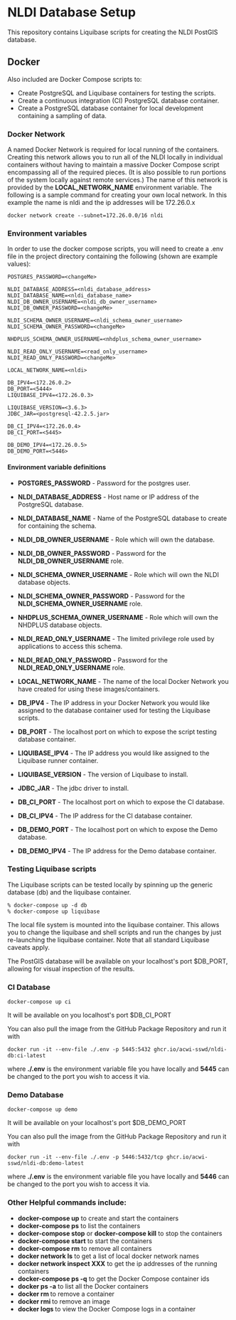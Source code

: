 # NLDI Database Setup

This repository contains Liquibase scripts for creating the NLDI PostGIS database.

## Docker
Also included are Docker Compose scripts to:
* Create PostgreSQL and Liquibase containers for testing the scripts.
* Create a continuous integration (CI) PostgreSQL database container.
* Create a PostgreSQL database container for local development containing a sampling of data.

### Docker Network
A named Docker Network is required for local running of the containers. Creating this network allows you to run all of the NLDI locally in individual containers without having to maintain a massive Docker Compose script encompassing all of the required pieces. (It is also possible to run portions of the system locally against remote services.) The name of this network is provided by the __LOCAL_NETWORK_NAME__ environment variable. The following is a sample command for creating your own local network. In this example the name is nldi and the ip addresses will be 172.26.0.x

```
docker network create --subnet=172.26.0.0/16 nldi
```

### Environment variables
In order to use the docker compose scripts, you will need to create a .env file in the project directory containing the following (shown are example values):

```
POSTGRES_PASSWORD=<changeMe>

NLDI_DATABASE_ADDRESS=<nldi_database_address>
NLDI_DATABASE_NAME=<nldi_database_name>
NLDI_DB_OWNER_USERNAME=<nldi_db_owner_username>
NLDI_DB_OWNER_PASSWORD=<changeMe>

NLDI_SCHEMA_OWNER_USERNAME=<nldi_schema_owner_username>
NLDI_SCHEMA_OWNER_PASSWORD=<changeMe>

NHDPLUS_SCHEMA_OWNER_USERNAME=<nhdplus_schema_owner_username>

NLDI_READ_ONLY_USERNAME=<read_only_username>
NLDI_READ_ONLY_PASSWORD=<changeMe>

LOCAL_NETWORK_NAME=<nldi>

DB_IPV4=<172.26.0.2>
DB_PORT=<5444>
LIQUIBASE_IPV4=<172.26.0.3>

LIQUIBASE_VERSION=<3.6.3>
JDBC_JAR=<postgresql-42.2.5.jar>

DB_CI_IPV4=<172.26.0.4>
DB_CI_PORT=<5445>

DB_DEMO_IPV4=<172.26.0.5>
DB_DEMO_PORT=<5446>
```

#### Environment variable definitions

* **POSTGRES_PASSWORD** - Password for the postgres user.

* **NLDI_DATABASE_ADDRESS** - Host name or IP address of the PostgreSQL database.
* **NLDI_DATABASE_NAME** - Name of the PostgreSQL database to create for containing the schema.
* **NLDI_DB_OWNER_USERNAME** - Role which will own the database.
* **NLDI_DB_OWNER_PASSWORD** - Password for the **NLDI_DB_OWNER_USERNAME** role.

* **NLDI_SCHEMA_OWNER_USERNAME** - Role which will own the NLDI database objects.
* **NLDI_SCHEMA_OWNER_PASSWORD** - Password for the **NLDI_SCHEMA_OWNER_USERNAME** role.

* **NHDPLUS_SCHEMA_OWNER_USERNAME** - Role which will own the NHDPLUS database objects.

* **NLDI_READ_ONLY_USERNAME** - The limited privilege role used by applications to access this schema.
* **NLDI_READ_ONLY_PASSWORD** - Password for the **NLDI_READ_ONLY_USERNAME** role.

* **LOCAL_NETWORK_NAME** - The name of the local Docker Network you have created for using these images/containers.
* **DB_IPV4** - The IP address in your Docker Network you would like assigned to the database container used for testing the Liquibase scripts.
* **DB_PORT** - The localhost port on which to expose the script testing database container.
* **LIQUIBASE_IPV4** - The IP address you would like assigned to the Liquibase runner container.

* **LIQUIBASE_VERSION** - The version of Liquibase to install.
* **JDBC_JAR** - The jdbc driver to install.

* **DB_CI_PORT** - The localhost port on which to expose the CI database.
* **DB_CI_IPV4** - The IP address for the CI database container.

* **DB_DEMO_PORT** - The localhost port on which to expose the Demo database.
* **DB_DEMO_IPV4** - The IP address for the Demo database container.

### Testing Liquibase scripts
The Liquibase scripts can be tested locally by spinning up the generic database (db) and the liquibase container.

```
% docker-compose up -d db
% docker-compose up liquibase
```
The local file system is mounted into the liquibase container. This allows you to change the liquibase and shell scripts and run the changes by just re-launching the liquibase container. Note that all standard Liquibase caveats apply.

The PostGIS database will be available on your localhost's port $DB_PORT, allowing for visual inspection of the results.

### CI Database
```
docker-compose up ci
```
It will be available on you localhost's port $DB_CI_PORT

You can also pull the image from the GitHub Package Repository and run it with

```
docker run -it --env-file ./.env -p 5445:5432 ghcr.io/acwi-sswd/nldi-db:ci-latest
```
where __./.env__ is the environment variable file you have locally and __5445__ can be changed to the port you wish to access it via.

### Demo Database

```
docker-compose up demo
```

It will be available on your localhost's port $DB_DEMO_PORT


You can also pull the image from the GitHub Package Repository and run it with

```
docker run -it --env-file ./.env -p 5446:5432/tcp ghcr.io/acwi-sswd/nldi-db:demo-latest
```

where __./.env__ is the environment variable file you have locally and __5446__ can be changed to the port you wish to access it via.

### Other Helpful commands include:
* __docker-compose up__ to create and start the containers
* __docker-compose ps__ to list the containers
* __docker-compose stop__ or __docker-compose kill__ to stop the containers
* __docker-compose start__ to start the containers
* __docker-compose rm__ to remove all containers
* __docker network ls__ to get a list of local docker network names
* __docker network inspect XXX__ to get the ip addresses of the running containers
* __docker-compose ps -q__ to get the Docker Compose container ids
* __docker ps -a__ to list all the Docker containers
* __docker rm <containerId>__ to remove a container
* __docker rmi <imageId>__ to remove an image
* __docker logs <containerID>__ to view the Docker Compose logs in a container
